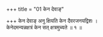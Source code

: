 +++
title = "01 केन देवाङ्"

+++
केन देवाङ् अनु क्षियति केन दैवरजनयद्विशः ।  
केनेदमन्यन्नक्षत्रं केन सत् क्षत्रमुच्यते ॥ १ ॥